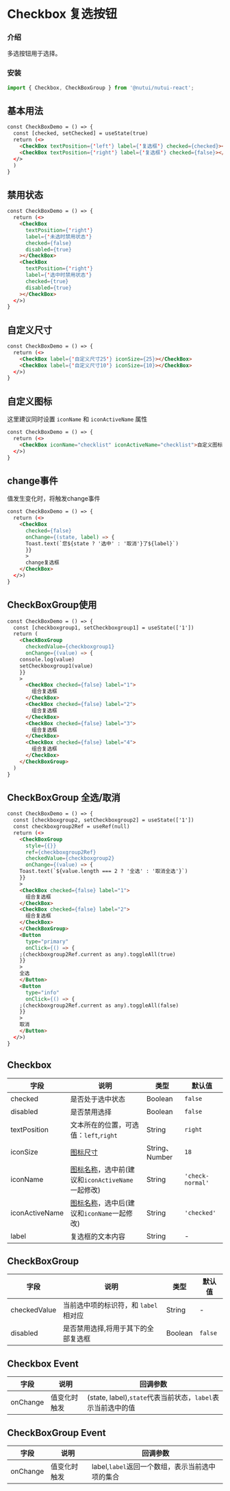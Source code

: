 # Checkbox 复选按钮

### 介绍

多选按钮用于选择。

### 安装

``` ts
import { Checkbox, CheckBoxGroup } from '@nutui/nutui-react';

```

## 基本用法

```html
const CheckBoxDemo = () => {
  const [checked, setChecked] = useState(true)
  return (<>
    <CheckBox textPosition={'left'} label={'复选框'} checked={checked}></CheckBox>
    <CheckBox textPosition={'right'} label={'复选框'} checked={false}></CheckBox>
  </>
  )
}
```

## 禁用状态

```html
const CheckBoxDemo = () => {
  return (<>
    <CheckBox
      textPosition={'right'}
      label={'未选时禁用状态'}
      checked={false}
      disabled={true}
    ></CheckBox>
    <CheckBox
      textPosition={'right'}
      label={'选中时禁用状态'}
      checked={true}
      disabled={true}
    ></CheckBox>
  </>)
}
```

## 自定义尺寸

```html
const CheckBoxDemo = () => {
  return (<>
    <CheckBox label={'自定义尺寸25'} iconSize={25}></CheckBox>
    <CheckBox label={'自定义尺寸10'} iconSize={10}></CheckBox>
  </>)
}
```

## 自定义图标

这里建议同时设置 `iconName` 和 `iconActiveName` 属性

```html
const CheckBoxDemo = () => {
  return (<>
    <CheckBox iconName="checklist" iconActiveName="checklist">自定义图标</CheckBox>
  </>)
}
```


## change事件

值发生变化时，将触发change事件

```html
const CheckBoxDemo = () => {
  return (<>
    <CheckBox
      checked={false}
      onChange={(state, label) => {
      Toast.text(`您${state ? '选中' : '取消'}了${label}`)
      }}
      >
      change复选框
    </CheckBox>
  </>)
}
```

## CheckBoxGroup使用

```html
const CheckBoxDemo = () => {
  const [checkboxgroup1, setCheckboxgroup1] = useState(['1'])
  return (
    <CheckBoxGroup
      checkedValue={checkboxgroup1}
      onChange={(value) => {
    console.log(value)
    setCheckboxgroup1(value)
    }}
    >
      <CheckBox checked={false} label="1">
        组合复选框
      </CheckBox>
      <CheckBox checked={false} label="2">
        组合复选框
      </CheckBox>
      <CheckBox checked={false} label="3">
        组合复选框
      </CheckBox>
      <CheckBox checked={false} label="4">
        组合复选框
      </CheckBox>
    </CheckBoxGroup>
  )
}
```

## CheckBoxGroup 全选/取消

```html
const CheckBoxDemo = () => {
  const [checkboxgroup2, setCheckboxgroup2] = useState(['1'])
  const checkboxgroup2Ref = useRef(null)
  return (<>
    <CheckBoxGroup
      style={{}}
      ref={checkboxgroup2Ref}
      checkedValue={checkboxgroup2}
      onChange={(value) => {
    Toast.text(`${value.length === 2 ? '全选' : '取消全选'}`)
    }}
    >
    <CheckBox checked={false} label="1">
      组合复选框
    </CheckBox>
    <CheckBox checked={false} label="2">
      组合复选框
    </CheckBox>
    </CheckBoxGroup>
    <Button
      type="primary"
      onClick={() => {
    ;(checkboxgroup2Ref.current as any).toggleAll(true)
    }}
    >
    全选
    </Button>
    <Button
      type="info"
      onClick={() => {
    ;(checkboxgroup2Ref.current as any).toggleAll(false)
    }}
    >
    取消
    </Button>
  </>)
}
```

## Checkbox

| 字段 | 说明 | 类型 | 默认值 | 
|----- | ----- | ----- | -----|
| checked | 是否处于选中状态 | Boolean | `false`|
| disabled | 是否禁用选择 | Boolean | `false`|
| textPosition | 文本所在的位置，可选值：`left`,`right` | String | `right`|
| iconSize | [图标尺寸](#/icon) | String、Number | `18`|
| iconName | [图标名称](#/icon)，选中前(建议和`iconActiveName`一起修改) | String | `'check-normal'`|
| iconActiveName | [图标名称](#/icon)，选中后(建议和`iconName`一起修改) | String | `'checked'`|
| label | 复选框的文本内容 | String | -|


## CheckBoxGroup

| 字段 | 说明 | 类型 | 默认值|
|----- | ----- | ----- | ----- |
| checkedValue | 当前选中项的标识符，和 `label` 相对应  | String | -|
| disabled | 是否禁用选择,将用于其下的全部复选框 | Boolean | `false`|



## Checkbox Event

| 字段 | 说明 | 回调参数|
|----- | ----- | ----- |
| onChange | 值变化时触发 | (state, label),`state`代表当前状态，`label`表示当前选中的值|

## CheckBoxGroup Event

| 字段 | 说明 | 回调参数|
|----- | ----- | ----- |
| onChange | 值变化时触发 | label,`label`返回一个数组，表示当前选中项的集合|